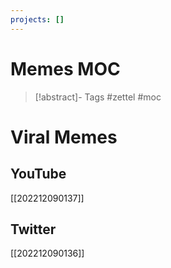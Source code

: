 ```yaml
---
projects: []
---
```


# Memes MOC

> [!abstract]- Tags
> #zettel #moc


# Viral Memes

## YouTube

[[202212090137]]

## Twitter

[[202212090136]]